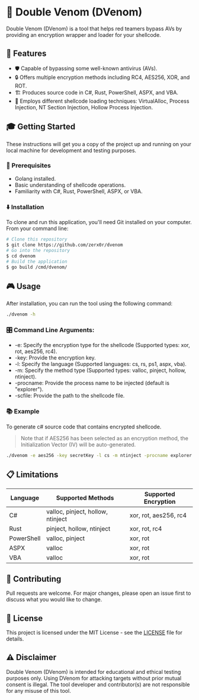 # 🐍 Double Venom (DVenom)

Double Venom (DVenom) is a tool that helps red teamers bypass AVs by providing an encryption wrapper and loader for your
shellcode.

## 🚀 Features

- 🛡️ Capable of bypassing some well-known antivirus (AVs).
- 🔒 Offers multiple encryption methods including RC4, AES256, XOR, and ROT.
- 🏗️ Produces source code in C#, Rust, PowerShell, ASPX, and VBA.
- 🔄 Employs different shellcode loading techniques: VirtualAlloc, Process Injection, NT Section Injection, Hollow
  Process Injection.

## 🎓 Getting Started

These instructions will get you a copy of the project up and running on your local machine for development and testing
purposes.

### 👀 Prerequisites

- Golang installed.
- Basic understanding of shellcode operations.
- Familiarity with C#, Rust, PowerShell, ASPX, or VBA.

### ⬇️ Installation

To clone and run this application, you'll need Git installed on your computer. From your command line:

```bash
# Clone this repository
$ git clone https://github.com/zerx0r/dvenom
# Go into the repository
$ cd dvenom
# Build the application
$ go build /cmd/dvenom/
```

## 🎮 Usage

After installation, you can run the tool using the following command:

```bash
./dvenom -h
```

### 🎛️ Command Line Arguments:

- -e: Specify the encryption type for the shellcode (Supported types: xor, rot, aes256, rc4).
- -key: Provide the encryption key.
- -l: Specify the language (Supported languages: cs, rs, ps1, aspx, vba).
- -m: Specify the method type (Supported types: valloc, pinject, hollow, ntinject).
- -procname: Provide the process name to be injected (default is "explorer").
- -scfile: Provide the path to the shellcode file.

### 📚 Example

To generate c# source code that contains encrypted shellcode.
> Note that if AES256 has been selected as an encryption method, the Initialization Vector (IV) will be auto-generated.

```bash
./dvenom -e aes256 -key secretKey -l cs -m ntinject -procname explorer -scfile /home/zerx0r/shellcode.bin > ntinject.cs
```

## 📋 Limitations

| Language   | Supported Methods                 | Supported Encryption  |
|------------|-----------------------------------|-----------------------|
| C#         | valloc, pinject, hollow, ntinject | xor, rot, aes256, rc4 |
| Rust       | pinject, hollow, ntinject         | xor, rot, rc4         |
| PowerShell | valloc, pinject                   | xor, rot              |
| ASPX       | valloc                            | xor, rot              |
| VBA        | valloc                            | xor, rot              |

## 💼 Contributing

Pull requests are welcome. For major changes, please open an issue first to discuss what you would like to change.

## 📜 License

This project is licensed under the MIT License - see the [LICENSE](./LICENSE) file for details.

## ⚠️ Disclaimer

Double Venom (DVenom) is intended for educational and ethical testing purposes only. Using DVenom for attacking targets
without prior mutual consent is illegal. The tool developer and contributor(s) are not responsible for any misuse of
this tool.